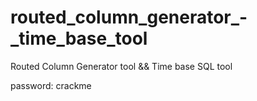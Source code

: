 # routed_column_generator_-_time_base_tool
Routed Column Generator tool &amp;&amp; Time base SQL tool

password: crackme
